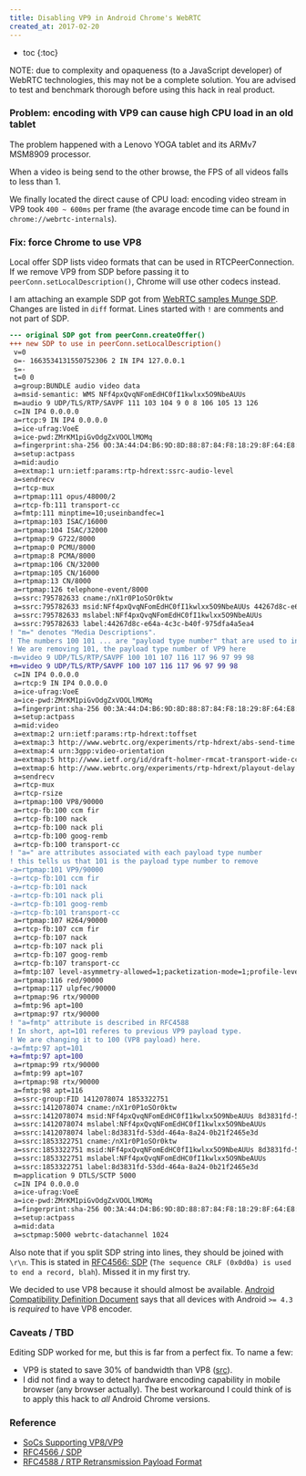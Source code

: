 ```yaml
---
title: Disabling VP9 in Android Chrome's WebRTC
created_at: 2017-02-20
---
```


- toc
{:toc}

NOTE: due to complexity and opaqueness (to a JavaScript developer) of WebRTC technologies, this may not be a complete solution.
You are advised to test and benchmark thorough before using this hack in real product.

### Problem: encoding with VP9 can cause high CPU load in an old tablet

The problem happened with a Lenovo YOGA tablet and its ARMv7 MSM8909 processor.

When a video is being send to the other browse, the FPS of all videos falls to less than 1.

We finally located the direct cause of CPU load: encoding video stream in VP9 took `400 ~ 600ms` per frame (the avarage encode time can be found in `chrome://webrtc-internals`).

### Fix: force Chrome to use VP8

Local offer SDP lists video formats that can be used in RTCPeerConnection.
If we remove VP9 from SDP before passing it to `peerConn.setLocalDescription()`, Chrome will use other codecs instead.

I am attaching an example SDP got from [WebRTC samples Munge SDP](https://webrtc.github.io/samples/src/content/peerconnection/munge-sdp/).
Changes are listed in `diff` format. Lines started with `!` are comments and not part of SDP.

```diff
--- original SDP got from peerConn.createOffer()
+++ new SDP to use in peerConn.setLocalDescription()
 v=0
 o=- 1663534131550752306 2 IN IP4 127.0.0.1
 s=-
 t=0 0
 a=group:BUNDLE audio video data
 a=msid-semantic: WMS NFf4pxQvqNFomEdHC0fI1kwlxx5O9NbeAUUs
 m=audio 9 UDP/TLS/RTP/SAVPF 111 103 104 9 0 8 106 105 13 126
 c=IN IP4 0.0.0.0
 a=rtcp:9 IN IP4 0.0.0.0
 a=ice-ufrag:VoeE
 a=ice-pwd:ZMrKM1piGvOdgZxVOOLlMOMq
 a=fingerprint:sha-256 00:3A:44:D4:B6:9D:8D:88:87:84:F8:18:29:8F:64:E8:AE:59:3E:D6:33:6C:74:88:4D:F8:88:1C:0E:C6:48:F9
 a=setup:actpass
 a=mid:audio
 a=extmap:1 urn:ietf:params:rtp-hdrext:ssrc-audio-level
 a=sendrecv
 a=rtcp-mux
 a=rtpmap:111 opus/48000/2
 a=rtcp-fb:111 transport-cc
 a=fmtp:111 minptime=10;useinbandfec=1
 a=rtpmap:103 ISAC/16000
 a=rtpmap:104 ISAC/32000
 a=rtpmap:9 G722/8000
 a=rtpmap:0 PCMU/8000
 a=rtpmap:8 PCMA/8000
 a=rtpmap:106 CN/32000
 a=rtpmap:105 CN/16000
 a=rtpmap:13 CN/8000
 a=rtpmap:126 telephone-event/8000
 a=ssrc:795782633 cname:/nX1r0P1oSOr0ktw
 a=ssrc:795782633 msid:NFf4pxQvqNFomEdHC0fI1kwlxx5O9NbeAUUs 44267d8c-e64a-4c3c-b40f-975dfa4a5ea4
 a=ssrc:795782633 mslabel:NFf4pxQvqNFomEdHC0fI1kwlxx5O9NbeAUUs
 a=ssrc:795782633 label:44267d8c-e64a-4c3c-b40f-975dfa4a5ea4
! "m=" denotes "Media Descriptions".
! The numbers 100 101 ... are "payload type number" that are used to index payload.
! We are removing 101, the payload type number of VP9 here
-m=video 9 UDP/TLS/RTP/SAVPF 100 101 107 116 117 96 97 99 98
+m=video 9 UDP/TLS/RTP/SAVPF 100 107 116 117 96 97 99 98
 c=IN IP4 0.0.0.0
 a=rtcp:9 IN IP4 0.0.0.0
 a=ice-ufrag:VoeE
 a=ice-pwd:ZMrKM1piGvOdgZxVOOLlMOMq
 a=fingerprint:sha-256 00:3A:44:D4:B6:9D:8D:88:87:84:F8:18:29:8F:64:E8:AE:59:3E:D6:33:6C:74:88:4D:F8:88:1C:0E:C6:48:F9
 a=setup:actpass
 a=mid:video
 a=extmap:2 urn:ietf:params:rtp-hdrext:toffset
 a=extmap:3 http://www.webrtc.org/experiments/rtp-hdrext/abs-send-time
 a=extmap:4 urn:3gpp:video-orientation
 a=extmap:5 http://www.ietf.org/id/draft-holmer-rmcat-transport-wide-cc-extensions-01
 a=extmap:6 http://www.webrtc.org/experiments/rtp-hdrext/playout-delay
 a=sendrecv
 a=rtcp-mux
 a=rtcp-rsize
 a=rtpmap:100 VP8/90000
 a=rtcp-fb:100 ccm fir
 a=rtcp-fb:100 nack
 a=rtcp-fb:100 nack pli
 a=rtcp-fb:100 goog-remb
 a=rtcp-fb:100 transport-cc
! "a=" are attributes associated with each payload type number
! this tells us that 101 is the payload type number to remove
-a=rtpmap:101 VP9/90000
-a=rtcp-fb:101 ccm fir
-a=rtcp-fb:101 nack
-a=rtcp-fb:101 nack pli
-a=rtcp-fb:101 goog-remb
-a=rtcp-fb:101 transport-cc
 a=rtpmap:107 H264/90000
 a=rtcp-fb:107 ccm fir
 a=rtcp-fb:107 nack
 a=rtcp-fb:107 nack pli
 a=rtcp-fb:107 goog-remb
 a=rtcp-fb:107 transport-cc
 a=fmtp:107 level-asymmetry-allowed=1;packetization-mode=1;profile-level-id=42e01f
 a=rtpmap:116 red/90000
 a=rtpmap:117 ulpfec/90000
 a=rtpmap:96 rtx/90000
 a=fmtp:96 apt=100
 a=rtpmap:97 rtx/90000
! "a=fmtp" attribute is described in RFC4588
! In short, apt=101 referes to previous VP9 payload type.
! We are changing it to 100 (VP8 payload) here.
-a=fmtp:97 apt=101
+a=fmtp:97 apt=100
 a=rtpmap:99 rtx/90000
 a=fmtp:99 apt=107
 a=rtpmap:98 rtx/90000
 a=fmtp:98 apt=116
 a=ssrc-group:FID 1412078074 1853322751
 a=ssrc:1412078074 cname:/nX1r0P1oSOr0ktw
 a=ssrc:1412078074 msid:NFf4pxQvqNFomEdHC0fI1kwlxx5O9NbeAUUs 8d3831fd-53dd-464a-8a24-0b21f2465e3d
 a=ssrc:1412078074 mslabel:NFf4pxQvqNFomEdHC0fI1kwlxx5O9NbeAUUs
 a=ssrc:1412078074 label:8d3831fd-53dd-464a-8a24-0b21f2465e3d
 a=ssrc:1853322751 cname:/nX1r0P1oSOr0ktw
 a=ssrc:1853322751 msid:NFf4pxQvqNFomEdHC0fI1kwlxx5O9NbeAUUs 8d3831fd-53dd-464a-8a24-0b21f2465e3d
 a=ssrc:1853322751 mslabel:NFf4pxQvqNFomEdHC0fI1kwlxx5O9NbeAUUs
 a=ssrc:1853322751 label:8d3831fd-53dd-464a-8a24-0b21f2465e3d
 m=application 9 DTLS/SCTP 5000
 c=IN IP4 0.0.0.0
 a=ice-ufrag:VoeE
 a=ice-pwd:ZMrKM1piGvOdgZxVOOLlMOMq
 a=fingerprint:sha-256 00:3A:44:D4:B6:9D:8D:88:87:84:F8:18:29:8F:64:E8:AE:59:3E:D6:33:6C:74:88:4D:F8:88:1C:0E:C6:48:F9
 a=setup:actpass
 a=mid:data
 a=sctpmap:5000 webrtc-datachannel 1024
```

Also note that if you split SDP string into lines, they should be joined with `\r\n`.
This is stated in [RFC4566: SDP](https://tools.ietf.org/html/rfc4566) (`The sequence CRLF (0x0d0a) is used to end a record, blah`). Missed it in my first try.

We decided to use VP8 because it should almost be available.
[Android Compatibility Definition Document](https://source.android.com/compatibility/android-cdd.html#5_1_3_video_codecs)
says that all devices with Android `>= 4.3` is *required* to have VP8 encoder.

### Caveats / TBD

Editing SDP worked for me, but this is far from a perfect fix. To name a few:

- VP9 is stated to save 30% of bandwidth than VP8 ([src](https://developers.google.com/web/updates/2016/01/vp9-webrtc)).
- I did not find a way to detect hardware encoding capability in mobile browser (any browser actually). The best workaround I could think of is to apply this hack to *all* Android Chrome versions.

### Reference

- [SoCs Supporting VP8/VP9](http://wiki.webmproject.org/hardware/socs)
- [RFC4566 / SDP](https://tools.ietf.org/html/rfc4566)
- [RFC4588 / RTP Retransmission Payload Format](https://tools.ietf.org/html/rfc4588)

